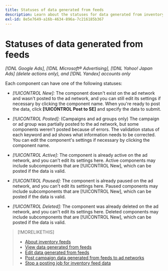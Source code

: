 ```yaml
---
title: Statuses of data generated from feeds
description: Learn about the statuses for data generated from inventory data feeds.
exl-id: 8e5e7649-a16b-4634-896a-7c216185b367
---
```

# Statuses of data generated from feeds

*[!DNL Google Ads], [!DNL Microsoft® Advertising], [!DNL Yahoo! Japan Ads] (delete actions only), and [!DNL Yandex] accounts only*

Each component can have one of the following statuses:

* *[!UICONTROL New]:* The component doesn't exist on the ad network and wasn't posted to the ad network, and you can still edit its settings if necessary by clicking the component name. When you're ready to post the data, click **[!UICONTROL Post to SE]** and specify the data to submit.

* *[!UICONTROL Posted]:* (Campaigns and ad groups only) The campaign or ad group was partially posted to the ad network, but some components weren't posted because of errors. The validation status of each keyword and ad shows what information needs to be corrected. You can edit the component's settings if necessary by clicking the component name.

* *[!UICONTROL Active]:* The component is already active on the ad network, and you can't edit its settings here. Active components may include subcomponents that are [!UICONTROL New], which can be posted if the data is valid.

* *[!UICONTROL Paused]:* The component is already paused on the ad network, and you can't edit its settings here. Paused components may include subcomponents that are [!UICONTROL New], which can be posted if the data is valid.

* *[!UICONTROL Deleted]:* The component was already deleted on the ad network, and you can't edit its settings here. Deleted components may include subcomponents that are [!UICONTROL New], which can be posted if the data is valid.

>[!MORELIKETHIS]
>
>* [About inventory feeds](inventory-feeds-about.md)
>* [View data generated from feeds](propagated-data-view.md)
>* [Edit data generated from feeds](propagated-data-edit.md)
>* [Post campaign data generated from feeds to ad networks](propagated-data-post.md)
>* [Stop a posting job for inventory feed data](stop-job.md)
